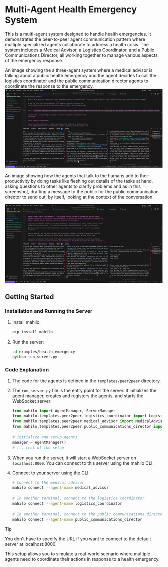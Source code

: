 # Multi-Agent Health Emergency System

This is a multi-agent system designed to handle health emergencies. It demonstrates the peer-to-peer agent communication pattern where multiple specialized agents collaborate to address a health crisis. The system includes a Medical Advisor, a Logistics Coordinator, and a Public Communications Director, all working together to manage various aspects of the emergency response.

An image showing the a three-agent system where a medical advisor is talking about a public health emergency and the agent decides to call the logistics coordinator and the public communication director agents to coordinate the response to the emergency.
![Health Emergency](../../assets/health_emergency1.png)

An image showing how the agents that talk to the humans add to their productivity by doing tasks like fleshing out details of the tasks at hand, asking questions to other agents to clarify problems and as in this screenshot, drafting a message to the public for the public communication director to send out, by itself, looking at the context of the conversation.

![Health Emergency](../../assets/health_emergency2.png)

## Getting Started

### Installation and Running the Server

1. Install mahilo:
   ```bash
   pip install mahilo
   ```

2. Run the server:
   ```bash
   cd examples/health_emergency
   python run_server.py
   ```

### Code Explanation

1. The code for the agents is defined in the `templates/peer2peer` directory.

2. The `run_server.py` file is the entry point for the server. It initializes the agent manager, creates and registers the agents, and starts the WebSocket server:
   ```python
   from mahilo import AgentManager, ServerManager
   from mahilo.templates.peer2peer.logistics_coordinator import LogisticsCoordinator
   from mahilo.templates.peer2peer.medical_advisor import MedicalAdvisor
   from mahilo.templates.peer2peer.public_communications_director import PublicCommunicationsDirector

   # initialize and setup agents
   manager = AgentManager()
   # ... rest of the setup
   ```

3. When you run the server, it will start a WebSocket server on `localhost:8000`. You can connect to this server using the mahilo CLI.

4. Connect to your server using the CLI:
   ```bash
   # Connect to the medical advisor
   mahilo connect --agent-name medical_advisor

   # In another terminal, connect to the logistics coordinator
   mahilo connect --agent-name logistics_coordinator

   # In another terminal, connect to the public communications director
   mahilo connect --agent-name public_communications_director
   ```

> [!TIP]
> You don't have to specify the URL if you want to connect to the default server at localhost:8000.

This setup allows you to simulate a real-world scenario where multiple agents need to coordinate their actions in response to a health emergency.
